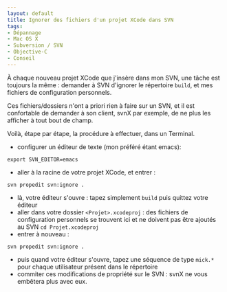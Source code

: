 ```yaml
---
layout: default
title: Ignorer des fichiers d'un projet XCode dans SVN
tags:
- Dépannage
- Mac OS X
- Subversion / SVN
- Objective-C
- Conseil
---
```


À chaque nouveau projet XCode que j'insère dans mon SVN, une tâche est toujours la même : demander à SVN d'ignorer le répertoire `build`, et mes fichiers de configuration personnels.

Ces fichiers/dossiers n'ont a priori rien à faire sur un SVN, et il est confortable de demander à son client, svnX par exemple, de ne plus les afficher à tout bout de champ.

Voilà, étape par étape, la procédure à effectuer, dans un Terminal.

- configurer un éditeur de texte (mon préféré étant emacs):

```
export SVN_EDITOR=emacs
```

- aller à la racine de votre projet XCode, et entrer :

```
svn propedit svn:ignore .
```

- là, votre éditeur s'ouvre : tapez simplement `build` puis quittez votre éditeur
- aller dans votre dossier `<Projet>.xcodeproj` : des fichiers de configuration personnels se trouvent ici et ne doivent pas être ajoutés au SVN `cd Projet.xcodeproj`
- entrer à nouveau :

```
svn propedit svn:ignore .
```

- puis quand votre éditeur s'ouvre, tapez une séquence de type `mick.*` pour chaque utilisateur présent dans le répertoire
- commiter ces modifications de propriété sur le SVN : svnX ne vous embêtera plus avec eux.
